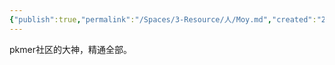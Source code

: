 ```yaml
---
{"publish":true,"permalink":"/Spaces/3-Resource/人/Moy.md","created":"2025-07-09","modified":"2025-07-09","cssclasses":""}
---
```



pkmer社区的大神，精通全部。
